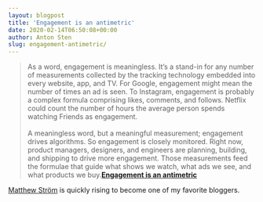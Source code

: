 ```yaml
---
layout: blogpost
title: 'Engagement is an antimetric'
date: 2020-02-14T06:50:08+00:00
author: Anton Sten
slug: engagement-antimetric/
---
```


>As a word, engagement is meaningless. It’s a stand-in for any number of measurements collected by the tracking technology embedded into every website, app, and TV. For Google, engagement might mean the number of times an ad is seen. To Instagram, engagement is probably a complex formula comprising likes, comments, and follows. Netflix could count the number of hours the average person spends watching Friends as engagement.
<br /><br />
A meaningless word, but a meaningful measurement; engagement drives algorithms. So engagement is closely monitored. Right now, product managers, designers, and engineers are planning, building, and shipping to drive more engagement. Those measurements feed the formulae that guide what shows we watch, what ads we see, and what products we buy.**[Engagement is an antimetric](https://matthewstrom.com/writing/engagement/)**

[Matthew Ström](https://matthewstrom.com) is quickly rising to become one of my favorite bloggers.
